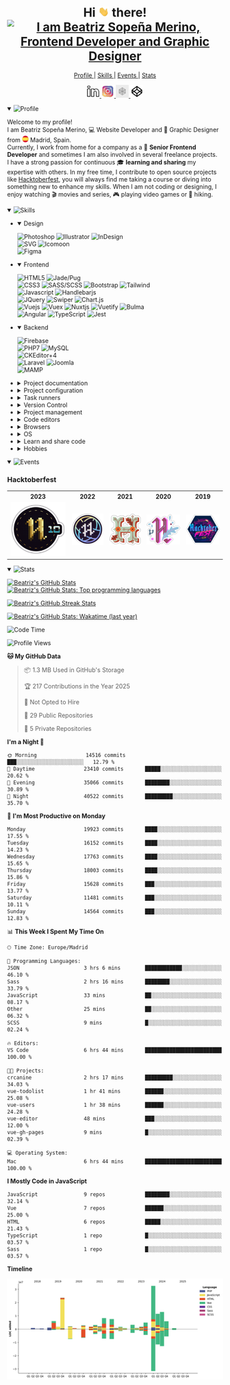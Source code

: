 <div align="center">
	<h1>
		<span>
			Hi <img src="./README/images/icons/hello-giphy.webp" width="25"> there!
		</span>
		<br>
		<span>
			<a href="https://git.io/typing-svg">
				<img src="https://readme-typing-svg.demolab.com?font=Fira+Code&pause=1000&color=00ADBB&center=true&vCenter=true&random=false&width=380&height=30&lines=Welcome+to+my+GitHub+profile+🏠;👩🏻‍💻+I'm+Beatriz+Sopeña+Merino;🖥️+Frontend+Developer;🎨+Graphic+Designer;Thank+you+🎊+for+visiting+me" alt="I am Beatriz Sopeña Merino, Frontend Developer and Graphic Designer" />
			</a>
		</span>
	</h1>
</div>

<nav>
	<p align="center">
		<a href="#profile">
			Profile
		</a>
		|
		<a href="#skills">
			Skills
		</a>
		|
		<a href="#events">
			Events
		</a>
		|
		<a href="#stats">
			Stats
		</a>
	</p>
	<p align="center">
    	<a href="https://www.linkedin.com/in/beatrizsmerino/">
    		<img src="./README/images/icons/linkedin.gif" alt="Beatriz`s Linkedin" width="30"/>
    	</a>
		<a href="https://www.instagram.com/beatrizsmerino/">
    		<img src="./README/images/icons/instagram.gif" alt="Beatriz`s Instagram" width="30"/>
    	</a>
		<a href="https://codesandbox.io/u/beatrizsmerino">
    		<img src="./README/images/icons/codesandbox-white.gif" alt="Beatriz`s CodeSandbox" width="30"/>
    	</a>
		<a href="https://codepen.io/beatrizsmerino/">
    		<img src="./README/images/icons/codepen-white.gif" alt="Beatriz`s Codepen" width="30"/>
    	</a>
    </p>
</nav>

<details id="profile" open="true">
	<summary>
		<img src="https://readme-typing-svg.demolab.com?font=Fira+Code&size=22&weight=600&pause=1000&color=00ADBB&vCenter=true&repeat=false&random=false&width=250&height=26&lines=👩‍💻_Profile" alt="Profile" />
	</summary>
	<div>
		<div>
			<p>
				Welcome to my profile!
				<br>
				I am Beatriz Sopeña Merino, 💻 Website Developer and 🎨 Graphic Designer from <img src="./README/images/icons/flag-es.svg" alt="Spain" width="15"> Madrid, Spain.
				<br>
				Currently, I work from home for a company as a 💼 <strong>Senior Frontend Developer</strong> and sometimes I am also involved in several freelance projects.
				<br>
				I have a strong passion for continuous 🎓 <strong>learning and sharing</strong> my expertise with others. In my free time, I contribute to open source projects like <a href="https://hacktoberfest.digitalocean.com/">Hacktoberfest</a>, you will always find me taking a course or diving into something new to enhance my skills. When I am not coding or designing, I enjoy watching 🎬 movies and series, 🎮 playing video games or 🥾 hiking.
			</p>
		</div>
	</div>
</details>

<details id="skills" open="true">
	<summary>
		<img src="https://readme-typing-svg.demolab.com?font=Fira+Code&size=22&weight=600&pause=1000&color=00ADBB&vCenter=true&repeat=false&random=false&width=250&height=26&lines=💼_Skills" alt="Skills" />
	</summary>
	<div>
		<ul>
			<li>
				<details id="design" open="true">
					<summary>
						Design
					</summary>
					<p>
						<img src="https://img.shields.io/badge/-Photoshop-31A8FF?style=for-the-badge&logo=Adobe-Photoshop&logoColor=FFFFFF" alt="Photoshop" />
						<img src="https://img.shields.io/badge/-Illustrator-FF9A00?style=for-the-badge&logo=Adobe-Illustrator&logoColor=FFFFFF" alt="Illustrator" />
						<img src="https://img.shields.io/badge/-InDesign-EE3D8F?style=for-the-badge&logo=Adobe-InDesign&logoColor=FFFFFF" alt="InDesign" />
						<br>
						<img src="https://img.shields.io/badge/-SVG-F6AB3A?style=for-the-badge&logo=svg&logoColor=000000" alt="SVG" />
						<img src="https://img.shields.io/badge/-Icomoon-825794?&style=for-the-badge&logo=Icomoon&logoColor=FFFFFF" alt="Icomoon" />
						<br>
						<img src="https://img.shields.io/badge/-Figma-F24E1D?&style=for-the-badge&logo=Figma&logoColor=FFFFFF" alt="Figma" />
					</p>
				</details>
			</li>
			<li>
				<details id="frontend" open="true">
					<summary>
						Frontend
					</summary>
					<p>
						<img src="https://img.shields.io/badge/-HTML5-E34F26?style=for-the-badge&logo=html5&logoColor=FFFFFF" alt="HTML5" />
						<img src="https://img.shields.io/badge/-JADE/PUG-A86454?style=for-the-badge&logo=Pug&logoColor=FFFFFF" alt="Jade/Pug" />
						<br>
						<img src="https://img.shields.io/badge/-Css3-2173F6?style=for-the-badge&logo=css3&logoColor=FFFFFF" alt="CSS3" />
						<img src="https://img.shields.io/badge/-SASS/SCSS-CC6699?style=for-the-badge&logo=sass&logoColor=FFFFFF" alt="SASS/SCSS" />
						<img src="https://img.shields.io/badge/-Bootstrap-7952B3?style=for-the-badge&logo=Bootstrap&logoColor=FFFFFF" alt="Bootstrap" />
						<img src="https://img.shields.io/badge/-Tailwind-06B6D4?style=for-the-badge&logo=tailwindcss&logoColor=FFFFFF" alt="Tailwind" />
						<br>
						<img src="https://img.shields.io/badge/-Javascript-F7DF1E?style=for-the-badge&logo=javascript&logoColor=000000" alt="Javascript" />
						<img src="https://img.shields.io/badge/-Handlebars.js-F0772B?style=for-the-badge&logo=Handlebars.js&logoColor=FFFFFF" alt="Handlebarjs" />
						<br>
						<img src="https://img.shields.io/badge/-JQuery-183353?style=for-the-badge&logo=JQuery&logoColor=FFFFFF" alt="JQuery" />
						<img src="https://img.shields.io/badge/-Swiper-6332F6?style=for-the-badge&logo=Swiper&logoColor=FFFFFF" alt="Swiper" />
						<img src="https://img.shields.io/badge/-Chart.js-FF6384?style=for-the-badge&logo=Chart.js&logoColor=FFFFFF" alt="Chart.js" />
						<br>
						<img src="https://img.shields.io/badge/-Vue-3FB280?style=for-the-badge&logo=Vue.js&logoColor=FFFFFF" alt="Vuejs" />
						<img src="https://img.shields.io/badge/-Vuex-3FB280?style=for-the-badge&logo=Vuex&logoColor=FFFFFF" alt="Vuex" />
						<img src="https://img.shields.io/badge/-Nuxt-00DC82?style=for-the-badge&logo=Nuxt.js&logoColor=FFFFFF" alt="Nuxtjs" />
						<img src="https://img.shields.io/badge/-Vuetify-1867C0?style=for-the-badge&logo=Vuetify&logoColor=FFFFFF" alt="Vuetify" />
						<img src="https://img.shields.io/badge/-Bulma-00D1B2?style=for-the-badge&logo=Bulma&logoColor=FFFFFF" alt="Bulma" />
						<br>
						<img src="https://img.shields.io/badge/-Angular-E23237?style=for-the-badge&logo=angular&logoColor=FFFFFF" alt="Angular" />
						<img src="https://img.shields.io/badge/-TypeScript-3178C6?style=for-the-badge&logo=TypeScript&logoColor=FFFFFF" alt="TypeScript" />
						<img src="https://img.shields.io/badge/-Jest-C21325?style=for-the-badge&logo=Jest&logoColor=FFFFFF" alt="Jest" />
					</p>
				</details>
			</li>
			<li>
				<details id="backend" open="true">
					<summary>
						Backend
					</summary>
					<p>
						<img src="https://img.shields.io/badge/-Firebase-FFCA28?style=for-the-badge&logo=firebase&logoColor=333333" alt="Firebase" />
						<br>
						<img src="https://img.shields.io/badge/-PHP7-5F82BB?style=for-the-badge&logo=PHP&logoColor=FFFFFF" alt="PHP7" />
						<img src="https://img.shields.io/badge/-MySQL-F29111?style=for-the-badge&logo=MySQL&logoColor=FFFFFF" alt="MySQL" />
						<br>
						<img src="https://img.shields.io/badge/-CKEditor 4-0287D0?style=for-the-badge&logo=CKEditor+4&logoColor=FFFFFF" alt="CKEditor+4" />
						<br>
						<img src="https://img.shields.io/badge/-Laravel-FF2D20?style=for-the-badge&logo=Laravel&logoColor=FFFFFF" alt="Laravel" />
						<img src="https://img.shields.io/badge/-Joomla-2E739E?style=for-the-badge&logo=Joomla&logoColor=FFFFFF" alt="Joomla" />
						<br>
						<img src="https://img.shields.io/badge/-Mamp-707072?style=for-the-badge&logo=MAMP&logoColor=FFFFFF" alt="MAMP" />
					</p>
				</details>
			</li>
			<li>
				<details id="project-documentation">
					<summary>
						Project documentation
					</summary>
					<p>
						<img src="https://img.shields.io/badge/-Markdown-000000?style=for-the-badge&logo=Markdown&logoColor=FFFFFF" alt="Markdown" />
						<img src="https://img.shields.io/badge/-JSDoc-006FBB?style=for-the-badge&logoColor=FFFFFF" alt="JSDoc" />
					</p>
				</details>
			</li>
			<li>
				<details id="project-configuration">
					<summary>
						Project configuration
					</summary>
					<p>
						<img src="https://img.shields.io/badge/-Prettier-1A2B34?style=for-the-badge&logo=prettier&logoColor=FFFFFF" alt="Prettier" />
						<img src="https://img.shields.io/badge/-EditorConfig-333333?style=for-the-badge&logo=EditorConfig&logoColor=FEFEFE" alt="EditorConfig" />
						<br>
						<img src="https://img.shields.io/badge/-ESLint-4B32C3?style=for-the-badge&logo=eslint&logoColor=FFFFFF" alt="ESLint" />
						<img src="https://img.shields.io/badge/-babel-F9DC3E?style=for-the-badge&logo=babel&logoColor=000000" alt="Babel" />
						<img src="https://img.shields.io/badge/-stylelint-263238?style=for-the-badge&logo=stylelint&logoColor=FFFFFF" alt="Stylelint" />
						<br>
						<img src="https://img.shields.io/badge/-Webpack-8DD6F9?style=for-the-badge&logo=Webpack&logoColor=333333" alt="Webpack" />
					</p>
				</details>
			</li>
			<li>
				<details id="task-runners">
					<summary>
						Task runners
					</summary>
					<p>
						<img src="https://img.shields.io/badge/-NPM-CB3837?style=for-the-badge&logo=npm&logoColor=FFFFFF" alt="NPM" />
						<img src="https://img.shields.io/badge/-NVM-F4DD4B?style=for-the-badge&logo=nvm&logoColor=000000" alt="NVM" />
						<img src="https://img.shields.io/badge/-Homebrew-FBB040?style=for-the-badge&logo=Homebrew&logoColor=333333" alt="Homebrew" />
						<br>
						<img src="https://img.shields.io/badge/Bash-3D4648?style=for-the-badge&logo=gnu-bash&logoColor=FFFFFF" alt="Bash" />
						<img src="https://img.shields.io/badge/PowerShell-5391FE?style=for-the-badge&logo=PowerShell&logoColor=FFFFFF" alt="PowerShell" />
						<br>
						<img src="https://img.shields.io/badge/-Nodejs-43853d?style=for-the-badge&logo=Node.js&logoColor=FFFFFF" alt="Nodejs" />
						<img src="https://img.shields.io/badge/-Gulp-D34A47?style=for-the-badge&logo=gulp&logoColor=FFFFFF" alt="Gulp" />
						<img src="https://img.shields.io/badge/-Prepros-00AACD?style=for-the-badge&logoColor=FFFFFF" alt="Prepros" />
					</p>
				</details>
			</li>
			<li>
				<details id="version-control">
					<summary>
						Version Control
					</summary>
					<p>
						<img src="https://img.shields.io/badge/-Git-F14E32?style=for-the-badge&logo=git&logoColor=FFFFFF" alt="GIT" />
						<img src="https://img.shields.io/badge/-Git Flow-0288A6?style=for-the-badge&logo=git&logoColor=FFFFFF" alt="Git Flow" />
						<br>
						<img src="https://img.shields.io/badge/-Conventional Commits-FE5196?style=for-the-badge&logo=Conventional+Commits&logoColor=FEFEFE" alt="Conventional Commits" />
						<br>
						<img src="https://img.shields.io/badge/-SourceTree-0047B3?style=for-the-badge&logo=Atlassian&logoColor=FFFFFF" alt="SourceTree" />
					</p>
				</details>
			</li>
			<li>
				<details id="project-management">
					<summary>
						Project management
					</summary>
					<p>
						<img src="https://img.shields.io/badge/-Microsoft Teams-6264A7?style=for-the-badge&logo=microsoftteams&logoColor=FFFFFF" alt="Microsoft Teams" />
						<img src="https://img.shields.io/badge/-Skype-00AFF0?style=for-the-badge&logo=Skype&logoColor=FFFFFF" alt="Skype" />
						<br>
						<img src="https://img.shields.io/badge/-Discord-5865F2?style=for-the-badge&logo=discord&logoColor=FFFFFF" alt="Discord" />
						<img src="https://img.shields.io/badge/-Slack-4A154B?style=for-the-badge&logo=Slack&logoColor=FFFFFF" alt="Slack" />
						<br>
						<img src="https://img.shields.io/badge/-Jira-0052CC?style=for-the-badge&logo=Jira&logoColor=FFFFFF" alt="Jira" />
						<img src="https://img.shields.io/badge/-Monday-D80764?style=for-the-badge&logoColor=FFFFFF" alt="Monday" />
						<img src="https://img.shields.io/badge/-Trello-2D70C1?style=for-the-badge&logo=Trello&logoColor=FFFFFF" alt="Trello" />
						<img src="https://img.shields.io/badge/-Excel-217346?style=for-the-badge&logo=MicrosoftExcel&logoColor=FFFFFF" alt="Excel" />
						<br>
						<img src="https://img.shields.io/badge/-Hootsuite-143059?style=for-the-badge&logo=Hootsuite&logoColor=FFFFFF" alt="Hootsuite" />
					</p>
				</details>
			</li>
			<li>
				<details id="code-editors">
					<summary>
						Code editors
					</summary>
					<p>
						<img src="https://img.shields.io/badge/-Visual Studio Code-005BA4?style=for-the-badge&logo=Visual+Studio+Code&logoColor=FFFFFF" alt="Visual Studio Code" />
						<img src="https://img.shields.io/badge/-PhpStorm-7A59F7?style=for-the-badge&logo=JetBrains&logoColor=FFFFFF" alt="PhpStorm" />
						<br>
						<img src="https://img.shields.io/badge/-Atom-5CB4AF?style=for-the-badge&logo=Atom&logoColor=FFFFFF" alt="Atom" />
						<img src="https://img.shields.io/badge/-Netbeans-1B6AC6?style=for-the-badge&logo=ApacheNetBeansIDE&logoColor=FFFFFF" alt="Netbeans" />
						<br>
						<img src="https://img.shields.io/badge/-Sublime Text-222222?style=for-the-badge&logo=Sublime+Text&logoColor=FF9800" alt="Sublime Text" />
						<img src="https://img.shields.io/badge/-EditPlus-F95635?style=for-the-badge&logoColor=FFFFFF" alt="EditPlus" />
					</p>
				</details>
			</li>
			<li>
				<details id="browsers">
					<summary>
						Browsers
					</summary>
					<p>
						<img src="https://img.shields.io/badge/-Internet Explorer-0076D6?style=for-the-badge&logo=InternetExplorer&logoColor=FFFFFF" alt="Internet Explorer" />
						<img src="https://img.shields.io/badge/-Microsoft Edge-0078D7?style=for-the-badge&logo=MicrosoftEdge&logoColor=FFFFFF" alt="Microsoft Edge" />
						<br>
						<img src="https://img.shields.io/badge/-Google Chrome-4285F4?style=for-the-badge&logo=GoogleChrome&logoColor=FFFFFF" alt="Google Chrome" />
						<img src="https://img.shields.io/badge/-Firefox Browser-FF7139?style=for-the-badge&logo=FirefoxBrowser&logoColor=FFFFFF" alt="Firefox Browser" />
						<br>
						<img src="https://img.shields.io/badge/-Opera-FF1B2D?style=for-the-badge&logo=Opera&logoColor=FFFFFF" alt="Opera" />
						<img src="https://img.shields.io/badge/-Safari-000000?style=for-the-badge&logo=Safari&logoColor=FFFFFF" alt="Safari" />
					</p>
				</details>
			</li>
			<li>
				<details id="operating-system">
					<summary>
						OS
					</summary>
					<p>
						<img src="https://img.shields.io/badge/-Windows-0078D6?style=for-the-badge&logo=Windows&logoColor=FFFFFF" alt="Windows" />
						<img src="https://img.shields.io/badge/-Mac-999999?style=for-the-badge&logo=apple&logoColor=FFFFFF" alt="Apple" />
						<br>
						<img src="https://img.shields.io/badge/-VirtualBox-183A61?style=for-the-badge&logo=virtualbox&logoColor=FFFFFF" alt="VirtualBox" />
					</p>
				</details>
			</li>
			<li>
				<details id="learn-share-code">
					<summary>
						Learn and share code
					</summary>
					<p>
						<a href="https://github.com/beatrizsmerino">
							<img src="https://img.shields.io/badge/-Github-181717?style=for-the-badge&logo=Github&logoColor=FFFFFF" alt="Github" />
						</a>
						<img src="https://img.shields.io/badge/-Dependabot-025E8C?style=for-the-badge&logo=Dependabot&logoColor=FFFFFF" alt="Dependabot" />
						<br>
						<a href="https://codepen.io/beatrizsmerino/">
							<img src="https://img.shields.io/badge/-Codepen-47cf73?&style=for-the-badge&logo=Codepen&logoColor=FFFFFF" alt="CodePen" />
						</a>
						<a href="https://codesandbox.io/u/beatrizsmerino">
							<img src="https://img.shields.io/badge/-CodeSandBox-204056?style=for-the-badge&logo=CodeSandBox&logoColor=FFFFFF" alt="CodeSandBox" />
						</a>
						<br>
						<img src="https://img.shields.io/badge/-Udemy-EC5252?&style=for-the-badge&logo=Udemy&logoColor=FFFFFF" alt="Udemy" />
						<a href="https://stackoverflow.com/users/10855837/beatrizsmerino">
							<img src="https://img.shields.io/badge/-Stack Overflow-FE7A16?style=for-the-badge&logo=Stackoverflow&logoColor=FFFFFF" alt="Stack Overflow" />
						</a>
					</p>
				</details>
			</li>
			<li>
				<details id="hobbies">
					<summary>
						Hobbies
					</summary>
					<p>
						<img src="https://img.shields.io/badge/-Spotify-000000?&style=for-the-badge&message=Spotify&color=222222&logo=Spotify&logoColor=1ED760" alt="Spotify" />
						<img src="https://img.shields.io/badge/-YouTube-FF0000?&style=for-the-badge&logo=YouTube&logoColor=FFFFFF" alt="YouTube" />
						<br>
						<img src="https://img.shields.io/badge/-Netflix-E50914?&style=for-the-badge&logo=netflix&logoColor=FFFFFF" alt="Netflix" />
						<img src="https://img.shields.io/badge/-HBO-000000?&style=for-the-badge&logo=HBO&logoColor=FFFFFF" alt="HBO" />
						<img src="https://img.shields.io/badge/-DisneyPlus-214396?&style=for-the-badge&logo=Disney&logoColor=FFFFFF" alt="Disney Plus" />
						<img src="https://img.shields.io/badge/-Amazon Prime Video-0F79AF?&style=for-the-badge&logo=Amazon&?logoWidth=40&logoColor=FFFFFF" alt="Amazon Prime Video" />
						<br>
						<img src="https://img.shields.io/badge/-Playstation-003791?&style=for-the-badge&logo=Playstation&logoColor=FFFFFF" alt="Playstation" />
						<img src="https://img.shields.io/badge/-Nintendo-8F8F8F?&style=for-the-badge&logo=nintendo&logoColor=FFFFFF" alt="Nintendo" />
						<br>
						<img src="https://img.shields.io/badge/-Fitbit-00B0B9?&style=for-the-badge&logo=Fitbit&logoColor=FFFFFF" alt="Fitbit" />
					</p>
				</details>
			</li>
		</ul>
	</div>
</details>

<details id="events" open="true">
	<summary>
		<img src="https://readme-typing-svg.demolab.com?font=Fira+Code&size=22&weight=600&pause=1000&color=00ADBB&vCenter=true&repeat=false&random=false&width=250&height=26&lines=🗓️_Events" alt="Events" />
	</summary>
	<div>
		<h3>
			Hacktoberfest
		</h3>
		<table>
			<tr>
				<th>2023</th>
				<th>2022</th>
				<th>2021</th>
				<th>2020</th>
				<th>2019</th>
			</tr>
			<tr>
				<td>
					<a href="./README/images/hacktoberfest/original/hacktoberfest-2023.svg">
						<img src="./README/images/hacktoberfest/edit/hacktoberfest-2023.svg" alt="Hacktoberfest 2023"/>
					</a>
				</td>
				<td>
					<a href="./README/images/hacktoberfest/original/hacktoberfest-2022.png">
						<img src="./README/images/hacktoberfest/edit/hacktoberfest-2022.png" alt="Hacktoberfest 2022"/>
					</a>
				</td>
				<td>
					<a href="./README/images/hacktoberfest/original/hacktoberfest-2021.png">
						<img src="./README/images/hacktoberfest/edit/hacktoberfest-2021.png" alt="Hacktoberfest 2021"/>
					</a>
				</td>
				<td>
					<a href="./README/images/hacktoberfest/original/hacktoberfest-2020.png">
						<img src="./README/images/hacktoberfest/edit/hacktoberfest-2020.png" alt="Hacktoberfest 2020"/>
					</a>
				</td>
				<td>
					<a href="./README/images/hacktoberfest/original/hacktoberfest-2019.png">
	  					<img src="./README/images/hacktoberfest/edit/hacktoberfest-2019.png" alt="Hacktoberfest 2019"/>
					</a>
				</td>
			</tr>
		</table>
	</div>
</details>

<details id="stats" open="true">
	<summary>
		<img src="https://readme-typing-svg.demolab.com?font=Fira+Code&size=22&weight=600&pause=1000&color=00ADBB&vCenter=true&repeat=false&random=false&width=250&height=26&lines=📊_Stats" alt="Stats" />
	</summary>
	<div>
		<p>
			<a href="https://github-readme-stats.vercel.app/api?username=beatrizsmerino&count_private=true&show=reviews,discussions_started,discussions_answered,prs_merged,prs_merged_percentage&theme=vue-dark&show_icons=true">
				<img src="https://github-readme-stats.vercel.app/api?username=beatrizsmerino&count_private=true&show=reviews,discussions_started,discussions_answered,prs_merged,prs_merged_percentage&theme=vue-dark&show_icons=true"
					alt="Beatriz's GitHub Stats"/>
			</a>
			<a href="https://github-readme-stats.vercel.app/api/top-langs/?username=beatrizsmerino&layout=compact&langs_count=10&theme=vue-dark">
				<img src="https://github-readme-stats.vercel.app/api/top-langs/?username=beatrizsmerino&layout=compact&langs_count=10&theme=vue-dark"
					alt="Beatriz's GitHub Stats: Top programming languages"/>
			</a>
    	</p>
		<p>
		    <a href="https://streak-stats.demolab.com?user=beatrizsmerino&theme=vue-dark&sideNums=white&currStreakNum=white&fire=white&dates=ffffff80">
    			<img src="https://streak-stats.demolab.com?user=beatrizsmerino&theme=vue-dark&sideNums=white&currStreakNum=white&fire=aac8e4&dates=aac8e4"
    				alt="Beatriz's GitHub Streak Stats"/>
    		</a>
		</p>
    	<p>
    		<a href="https://wakatime.com/@beatrizsmerino">
    			<img src="https://github-readme-stats.vercel.app/api/wakatime?username=beatrizsmerino&layout=compact&theme=vue-dark"
    				alt="Beatriz's GitHub Stats: Wakatime (last year)"/>
    		</a>
    	</p>
    </div>
</details>

<!--START_SECTION:waka-->
![Code Time](http://img.shields.io/badge/Code%20Time-1%2C362%20hrs%2034%20mins-blue)

![Profile Views](http://img.shields.io/badge/Profile%20Views-15-blue)

**🐱 My GitHub Data** 

> 📦 1.3 MB Used in GitHub's Storage 
 > 
> 🏆 217 Contributions in the Year 2025
 > 
> 🚫 Not Opted to Hire
 > 
> 📜 29 Public Repositories 
 > 
> 🔑 5 Private Repositories 
 > 
**I'm a Night 🦉** 

```text
🌞 Morning                14516 commits       ███░░░░░░░░░░░░░░░░░░░░░░   12.79 % 
🌆 Daytime                23410 commits       █████░░░░░░░░░░░░░░░░░░░░   20.62 % 
🌃 Evening                35066 commits       ████████░░░░░░░░░░░░░░░░░   30.89 % 
🌙 Night                  40522 commits       █████████░░░░░░░░░░░░░░░░   35.70 % 
```
📅 **I'm Most Productive on Monday** 

```text
Monday                   19923 commits       ████░░░░░░░░░░░░░░░░░░░░░   17.55 % 
Tuesday                  16152 commits       ████░░░░░░░░░░░░░░░░░░░░░   14.23 % 
Wednesday                17763 commits       ████░░░░░░░░░░░░░░░░░░░░░   15.65 % 
Thursday                 18003 commits       ████░░░░░░░░░░░░░░░░░░░░░   15.86 % 
Friday                   15628 commits       ███░░░░░░░░░░░░░░░░░░░░░░   13.77 % 
Saturday                 11481 commits       ███░░░░░░░░░░░░░░░░░░░░░░   10.11 % 
Sunday                   14564 commits       ███░░░░░░░░░░░░░░░░░░░░░░   12.83 % 
```


📊 **This Week I Spent My Time On** 

```text
🕑︎ Time Zone: Europe/Madrid

💬 Programming Languages: 
JSON                     3 hrs 6 mins        ████████████░░░░░░░░░░░░░   46.10 % 
Sass                     2 hrs 16 mins       ████████░░░░░░░░░░░░░░░░░   33.79 % 
JavaScript               33 mins             ██░░░░░░░░░░░░░░░░░░░░░░░   08.17 % 
Other                    25 mins             ██░░░░░░░░░░░░░░░░░░░░░░░   06.32 % 
SCSS                     9 mins              █░░░░░░░░░░░░░░░░░░░░░░░░   02.24 % 

🔥 Editors: 
VS Code                  6 hrs 44 mins       █████████████████████████   100.00 % 

🐱‍💻 Projects: 
crcanine                 2 hrs 17 mins       █████████░░░░░░░░░░░░░░░░   34.03 % 
vue-todolist             1 hr 41 mins        ██████░░░░░░░░░░░░░░░░░░░   25.08 % 
vue-users                1 hr 38 mins        ██████░░░░░░░░░░░░░░░░░░░   24.28 % 
vue-editor               48 mins             ███░░░░░░░░░░░░░░░░░░░░░░   12.00 % 
vue-gh-pages             9 mins              █░░░░░░░░░░░░░░░░░░░░░░░░   02.39 % 

💻 Operating System: 
Mac                      6 hrs 44 mins       █████████████████████████   100.00 % 
```

**I Mostly Code in JavaScript** 

```text
JavaScript               9 repos             ████████░░░░░░░░░░░░░░░░░   32.14 % 
Vue                      7 repos             ██████░░░░░░░░░░░░░░░░░░░   25.00 % 
HTML                     6 repos             █████░░░░░░░░░░░░░░░░░░░░   21.43 % 
TypeScript               1 repo              █░░░░░░░░░░░░░░░░░░░░░░░░   03.57 % 
Sass                     1 repo              █░░░░░░░░░░░░░░░░░░░░░░░░   03.57 % 
```



**Timeline**

![Lines of Code chart](https://raw.githubusercontent.com/beatrizsmerino/beatrizsmerino/master/assets/bar_graph.png)


<!--END_SECTION:waka-->
